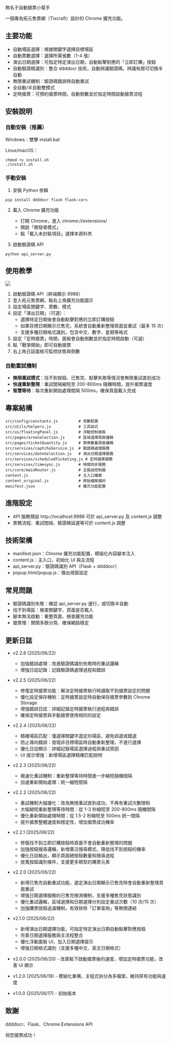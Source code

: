無名子自動搶票小幫手

一個專為拓元售票網（Tixcraft）設計的 Chrome 擴充功能。

## 主要功能

- 自動場區選擇：根據關鍵字選擇目標場區
- 自動票數選擇：選擇所需張數（1-4 張）
- 演出日期選擇：可指定特定演出日期，自動點擊對應的「立即訂購」按鈕
- 自動驗證碼識別：整合 ddddocr 技術，自動辨識驗證碼，辨識有限可切換半自動
- 無限重試機制：驗證碼錯誤時自動重試
- 全自動/半自動雙模式
- 定時搶票：可預約搶票時間，自動倒數並於指定時間啟動搶票流程

## 安裝說明

### 自動安裝（推薦）

Windows：雙擊 install.bat

Linux/macOS：

```
chmod +x install.sh
./install.sh
```

### 手動安裝

1. 安裝 Python 依賴

```
pip install ddddocr flask flask-cors
```

2. 載入 Chrome 擴充功能

   - 打開 Chrome，進入 chrome://extensions/
   - 開啟「開發者模式」
   - 點「載入未封裝項目」選擇本資料夾

3. 啟動驗證碼 API

```
python api_server.py
```

## 使用教學

![](https://github.com/Mumeiko-ko/image/raw/main/03.png)

1. 啟動驗證碼 API（終端顯示 9988）
2. 登入拓元售票網，點右上角擴充功能圖示
3. 設定場區關鍵字、票數、模式
4. 設定「演出日期」（可選）：
   - 選擇特定日期後會自動點擊對應的立即訂購按鈕
   - 如果目標日期顯示已售完，系統會自動重新整理頁面並重試（最多 15 次）
   - 支援多種日期格式識別，包含中文、數字、星期等格式
5. 設定「定時搶票」時間，面板會自動倒數並於指定時間啟動（可選）
6. 點「戰爭開始」即可自動搶票
7. 右上角日誌面板可監控狀態與倒數

### 自動重試機制

- **無限重試模式**：找不到按鈕、已售完、點擊失敗等情況會無限重試直到成功
- **快速重新整理**：重試間隔縮短至 200-800ms 隨機時間，提升搶票速度
- **智慧等待**：每次重新開始處理間隔 500ms，確保頁面載入完成

## 專案結構

```
src/config/constants.js         # 常數配置
src/utils/helpers.js            # 工具函式
src/ui/floatingPanel.js         # 浮動控制面板
src/pages/areaSelection.js      # 區域選擇頁面邏輯
src/pages/ticketQuantity.js     # 票券數量頁面邏輯
src/services/captchaService.js  # 驗證碼處理服務
src/services/dateSelection.js   # 演出日期選擇服務
src/services/scheduledTicketing.js # 定時搶票服務
src/services/timesync.js        # 時間同步服務
src/core/mainRouter.js          # 主路由控制器
content.js                      # 主入口檔案
content_original.js             # 原始檔案備份
manifest.json                   # 擴充功能配置
```

## 進階設定

- API 服務預設 http://localhost:9988
  可於 api_server.py 及 content.js 調整
- 票務流程、重試間隔、驗證碼延遲等可於 content.js 調整

## 技術架構

- manifest.json：Chrome 擴充功能配置，模組化內容腳本注入
- content.js：主入口，初始化 UI 與主流程
- api_server.py：驗證碼識別 API（Flask + ddddocr）
- popup.html/popup.js：彈出視窗設定

## 常見問題

- 驗證碼識別失敗：確認 api_server.py 運行，或切換半自動
- 找不到場區：檢查關鍵字、頁面是否載入
- 腳本無法啟動：重整頁面、檢查擴充功能
- 搶票慢：關閉多餘分頁、確保網路穩定

## 更新日誌

- v2.2.6 (2025/06/22)

  - 加強錯誤處理：改進驗證碼識別失敗時的重試邏輯
  - 增強日誌記錄：記錄驗證碼處理過程和錯誤

- v2.2.5 (2025/06/22)

  - 修復定時搶票功能：解決定時搶票執行時讀取不到搶票設定的問題
  - 優化設定保存機制：定時搶票設定時自動保存搶票參數到 Chrome Storage
  - 增強錯誤日誌：詳細記錄定時搶票執行過程與錯誤
  - 確保定時搶票與手動搶票使用相同的設定

- v2.2.4 (2025/06/22)

  - 精確場區匹配：僅選擇關鍵字選定的場區，避免誤選或錯選
  - 防止導向錯誤：發現非目標場區時自動重新整理，不進行選擇
  - 優化日誌顯示：詳細記錄場區選擇過程與重試原因
  - UI 提示增強：新增場區選擇精確匹配說明

- v2.2.3 (2025/06/22)

  - 極速化重試機制：重新整理等待時間進一步縮短隨機間隔
  - 加速重新開始處理：統一縮短間隔

- v2.2.2 (2025/06/22)

  - 重試機制大幅優化：改為無限重試直到成功，不再有重試次數限制
  - 大幅縮短重新整理等待時間：從 1-3 秒縮短至 200-800ms 隨機間隔
  - 優化重新開始處理時間：從 1.5-2 秒縮短至 500ms 統一間隔
  - 提升搶票整體速度和穩定性，增加搶票成功機率

- v2.2.1 (2025/06/22)

  - 修復找不到立即訂購按鈕時頁面不會自動重新整理的問題
  - 加強按鈕搜尋邏輯，新增廣泛搜尋模式，降低找不到按鈕的機率
  - 優化日誌輸出，顯示頁面總按鈕數量和搜尋過程
  - 放寬按鈕識別條件，支援更多類型的購票元素

- v2.2.0 (2025/06/22)

  - 新增已售完自動重試功能，選定演出日期顯示已售完時會自動重新整理頁面重試
  - 增強日期選擇服務的已售完檢測機制，支援多種售完狀態識別
  - 優化重試邏輯，區域選擇和日期選擇分別設定重試次數（10 次/15 次）
  - 加強購票按鈕過濾機制，有效排除「訂單查詢」等無關連結

- v2.1.0 (2025/06/22)

  - 新增演出日期選擇功能，可指定特定演出日期自動點擊對應按鈕
  - 完善日期選擇服務與主流程整合
  - 優化浮動面板 UI，加入日期選擇提示
  - 增強日期格式識別（支援多種中文、英文日期格式）

- v2.0.0 (2025/06/20) - 改善點下啟動搶票後的速度，增加定時搶票功能，改善 UI 顯示
- v1.2.0 (2025/06/18) - 模組化重構，主程式拆分為多檔案，維持原有功能與速度
- v1.0.0 (2025/06/17) - 初始版本

## 致謝

ddddocr、Flask、Chrome Extensions API

祝您搶票成功！
